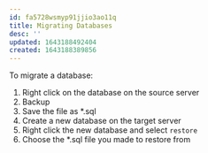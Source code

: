 ```yaml
---
id: fa5728wsmyp91jjio3ao11q
title: Migrating Databases
desc: ''
updated: 1643188492404
created: 1643188389856
---
```



To migrate a database:

1. Right click on the database on the source server
2. Backup
3. Save the file as *.sql
4. Create a new database on the target server
5. Right click the new database and select `restore`
6. Choose the *.sql file you made to restore from
